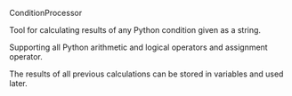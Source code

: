 ConditionProcessor

Tool for calculating results of any Python condition given as a string.

Supporting all Python arithmetic and logical operators and assignment operator.

The results of all previous calculations can be stored in variables and used later.
